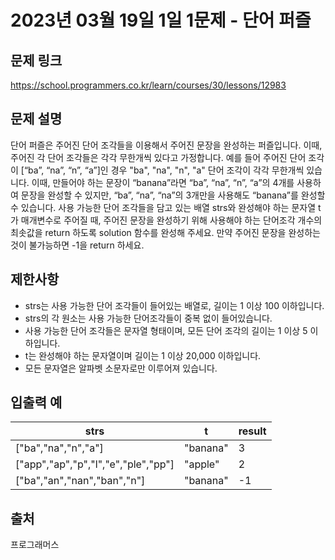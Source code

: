 # 2023년 03월 19일 1일 1문제 - 단어 퍼즐

## 문제 링크

<https://school.programmers.co.kr/learn/courses/30/lessons/12983>

## 문제 설명

단어 퍼즐은 주어진 단어 조각들을 이용해서 주어진 문장을 완성하는 퍼즐입니다. 이때, 주어진 각 단어 조각들은 각각 무한개씩 있다고 가정합니다. 예를 들어 주어진 단어 조각이 [“ba”, “na”, “n”, “a”]인 경우 "ba", "na", "n", "a" 단어 조각이 각각 무한개씩 있습니다. 이때, 만들어야 하는 문장이 “banana”라면 “ba”, “na”, “n”, “a”의 4개를 사용하여 문장을 완성할 수 있지만, “ba”, “na”, “na”의 3개만을 사용해도 “banana”를 완성할 수 있습니다. 사용 가능한 단어 조각들을 담고 있는 배열 strs와 완성해야 하는 문자열 t가 매개변수로 주어질 때, 주어진 문장을 완성하기 위해 사용해야 하는 단어조각 개수의 최솟값을 return 하도록 solution 함수를 완성해 주세요. 만약 주어진 문장을 완성하는 것이 불가능하면 -1을 return 하세요.

## 제한사항

- strs는 사용 가능한 단어 조각들이 들어있는 배열로, 길이는 1 이상 100 이하입니다.
- strs의 각 원소는 사용 가능한 단어조각들이 중복 없이 들어있습니다.
- 사용 가능한 단어 조각들은 문자열 형태이며, 모든 단어 조각의 길이는 1 이상 5 이하입니다.
- t는 완성해야 하는 문자열이며 길이는 1 이상 20,000 이하입니다.
- 모든 문자열은 알파벳 소문자로만 이루어져 있습니다.

## 입출력 예

| strs    | t | result |
| ------- | ------ | ------ |
|["ba","na","n","a"]|"banana"|3|
|["app","ap","p","l","e","ple","pp"]|"apple"|2|
|["ba","an","nan","ban","n"]|"banana"|-1|

## 출처

프로그래머스
